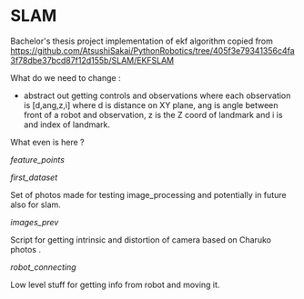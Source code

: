 # SLAM
Bachelor's thesis project 
implementation of  ekf algorithm copied from 
https://github.com/AtsushiSakai/PythonRobotics/tree/405f3e79341356c4fa3f78dbe37bcd87f12d155b/SLAM/EKFSLAM

What do we need to change :

- abstract out getting controls and observations where each observation is [d,ang,z,i] where d is distance on XY plane, ang is angle between front of a robot and observation, z is the Z coord of landmark and i is and index of landmark.


What even is here ?

*feature_points*



*first_dataset*

Set of photos made for testing image_processing and potentially in future also for slam.

*images_prev*

Script for getting intrinsic and distortion of camera based on Charuko photos . 

*robot_connecting*

Low level stuff for getting info from robot and moving it.